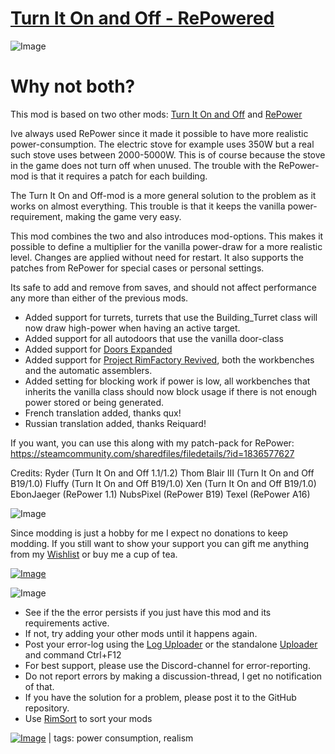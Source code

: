 # [Turn It On and Off - RePowered](https://steamcommunity.com/sharedfiles/filedetails/?id=2228219259)

![Image](https://i.imgur.com/iCj5o7O.png)

# Why not both?

	
This mod is based on two other mods:  [Turn It On and Off](https://steamcommunity.com/sharedfiles/filedetails/?id=1530276152) and [RePower](https://steamcommunity.com/sharedfiles/filedetails/?id=1503118650)

Ive always used RePower since it made it possible to have more realistic power-consumption.
The electric stove for example uses 350W but a real such stove uses between 2000-5000W.
This is of course because the stove in the game does not turn off when unused.
The trouble with the RePower-mod is that it requires a patch for each building.

The Turn It On and Off-mod is a more general solution to the problem as it works on almost everything.
This trouble is that it keeps the vanilla power-requirement, making the game very easy.

This mod combines the two and also introduces mod-options.
This makes it possible to define a multiplier for the vanilla power-draw for a more realistic level.
Changes are applied without need for restart.
It also supports the patches from RePower for special cases or personal settings.

Its safe to add and remove from saves, and should not affect performance any more than either of the previous mods.

- Added support for turrets, turrets that use the Building_Turret class will now draw high-power when having an active target.
- Added support for all autodoors that use the vanilla door-class
- Added support for [Doors Expanded](https://steamcommunity.com/sharedfiles/filedetails/?id=2195733555)
- Added support for [Project RimFactory Revived](https://steamcommunity.com/sharedfiles/filedetails/?id=2033979700), both the workbenches and the automatic assemblers.
- Added setting for blocking work if power is low, all workbenches that inherits the vanilla class should now block usage if there is not enough power stored or being generated.
- French translation added, thanks qux!
- Russian translation added, thanks Reiquard!

If you want, you can use this along with my patch-pack for RePower:
https://steamcommunity.com/sharedfiles/filedetails/?id=1836577627

Credits:
Ryder (Turn It On and Off 1.1/1.2)
Thom Blair III (Turn It On and Off B19/1.0)
Fluffy (Turn It On and Off B19/1.0)
Xen (Turn It On and Off B19/1.0)
EbonJaeger (RePower 1.1)
NubsPixel (RePower B19)
Texel (RePower A16)

![Image](https://i.imgur.com/Ds0rBAD.png)

Since modding is just a hobby for me I expect no donations to keep modding. If you still want to show your support you can gift me anything from my [Wishlist](https://store.steampowered.com/wishlist/id/Mlie) or buy me a cup of tea.

[![Image](https://i.imgur.com/VWG0yff.png)](https://ko-fi.com/G2G55DDYD)

![Image](https://i.imgur.com/5xwDG6H.png)



-  See if the the error persists if you just have this mod and its requirements active.
-  If not, try adding your other mods until it happens again.
-  Post your error-log using the [Log Uploader](https://steamcommunity.com/sharedfiles/filedetails/?id=2873415404) or the standalone [Uploader](https://steamcommunity.com/sharedfiles/filedetails/?id=2873415404) and command Ctrl+F12
-  For best support, please use the Discord-channel for error-reporting.
-  Do not report errors by making a discussion-thread, I get no notification of that.
-  If you have the solution for a problem, please post it to the GitHub repository.
-  Use [RimSort](https://github.com/RimSort/RimSort/releases/latest) to sort your mods

 

[![Image](https://img.shields.io/github/v/release/emipa606/TurnOnOffRePowered?label=latest%20version&style=plastic&labelColor=0070cd&color=white)](https://steamcommunity.com/sharedfiles/filedetails/changelog/2228219259) | tags: power consumption,  realism
